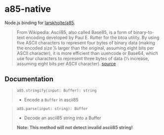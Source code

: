 # a85-native
Node.js binding for [larskholte/a85](https://github.com/larskholte/a85).

> From Wikipedia:
Ascii85, also called Base85, is a form of binary-to-text encoding developed by Paul E. Rutter for the btoa utility. By using five ASCII characters to represent four bytes of binary data (making the encoded size ​1⁄4 larger than the original, assuming eight bits per ASCII character), it is more efficient than uuencode or Base64, which use four characters to represent three bytes of data (​1⁄3 increase, assuming eight bits per ASCII character). [source](https://en.wikipedia.org/wiki/Ascii85)


## Documentation
> `a85.stringify(input: Buffer): string`
>
> - Encode a `Buffer` in ascii85

> `a85.parse(input: string): Buffer`
>
> - Decode an ascii85 string into a Buffer
>
> **Note: This method will not detect invalid ascii85 string!**
